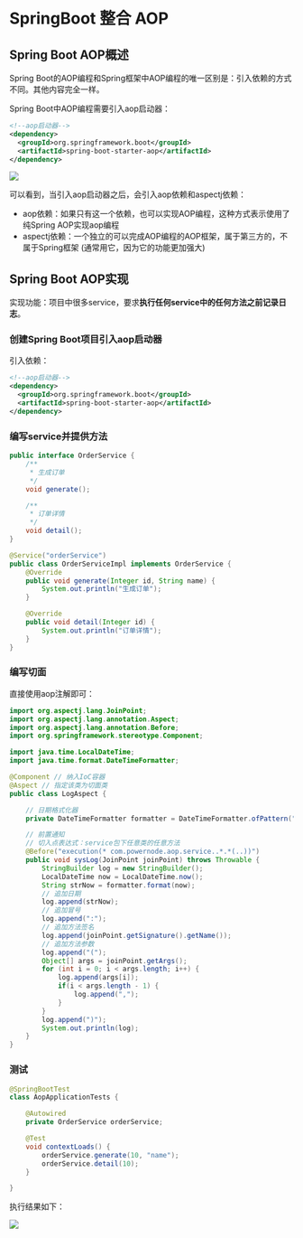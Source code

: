 # SpringBoot 整合 AOP

## Spring Boot AOP概述

Spring Boot的AOP编程和Spring框架中AOP编程的唯一区别是：引入依赖的方式不同。其他内容完全一样。

Spring Boot中AOP编程需要引入aop启动器：

```xml
<!--aop启动器-->
<dependency>
  <groupId>org.springframework.boot</groupId>
  <artifactId>spring-boot-starter-aop</artifactId>
</dependency>
```

![](https://fastly.jsdelivr.net/gh/LetengZzz/img@main/tc2/img202411211512305.png)

可以看到，当引入aop启动器之后，会引入aop依赖和aspectj依赖：

+ aop依赖：如果只有这一个依赖，也可以实现AOP编程，这种方式表示使用了纯Spring AOP实现aop编程
+ aspectj依赖：一个独立的可以完成AOP编程的AOP框架，属于第三方的，不属于Spring框架 (通常用它，因为它的功能更加强大)

## Spring Boot AOP实现

实现功能：项目中很多service，要求**执行任何service中的任何方法之前记录日志**。

### 创建Spring Boot项目引入aop启动器

引入依赖：

```xml
<!--aop启动器-->
<dependency>
  <groupId>org.springframework.boot</groupId>
  <artifactId>spring-boot-starter-aop</artifactId>
</dependency>
```

### 编写service并提供方法

```java
public interface OrderService {
    /**
     * 生成订单
     */
    void generate();

    /**
     * 订单详情
     */
    void detail();
}
```

```java
@Service("orderService")
public class OrderServiceImpl implements OrderService {
    @Override
    public void generate(Integer id, String name) {
        System.out.println("生成订单");
    }

    @Override
    public void detail(Integer id) {
        System.out.println("订单详情");
    }
}
```

### 编写切面

直接使用aop注解即可：

```java
import org.aspectj.lang.JoinPoint;
import org.aspectj.lang.annotation.Aspect;
import org.aspectj.lang.annotation.Before;
import org.springframework.stereotype.Component;

import java.time.LocalDateTime;
import java.time.format.DateTimeFormatter;

@Component // 纳入IoC容器
@Aspect // 指定该类为切面类
public class LogAspect {

    // 日期格式化器
    private DateTimeFormatter formatter = DateTimeFormatter.ofPattern("yyyy-MM-dd HH:mm:ss SSS");

    // 前置通知
    // 切入点表达式：service包下任意类的任意方法
    @Before("execution(* com.powernode.aop.service..*.*(..))")
    public void sysLog(JoinPoint joinPoint) throws Throwable {
        StringBuilder log = new StringBuilder();
        LocalDateTime now = LocalDateTime.now();
        String strNow = formatter.format(now);
        // 追加日期
        log.append(strNow);
        // 追加冒号
        log.append(":");
        // 追加方法签名
        log.append(joinPoint.getSignature().getName());
        // 追加方法参数
        log.append("(");
        Object[] args = joinPoint.getArgs();
        for (int i = 0; i < args.length; i++) {
            log.append(args[i]);
            if(i < args.length - 1) {
                log.append(",");
            }
        }
        log.append(")");
        System.out.println(log);
    }
}

```

### 测试

```java
@SpringBootTest
class AopApplicationTests {

	@Autowired
	private OrderService orderService;

	@Test
	void contextLoads() {
		orderService.generate(10, "name");
		orderService.detail(10);
	}

}

```

执行结果如下：

![](https://fastly.jsdelivr.net/gh/LetengZzz/img@main/tc2/img202411211514495.png)
